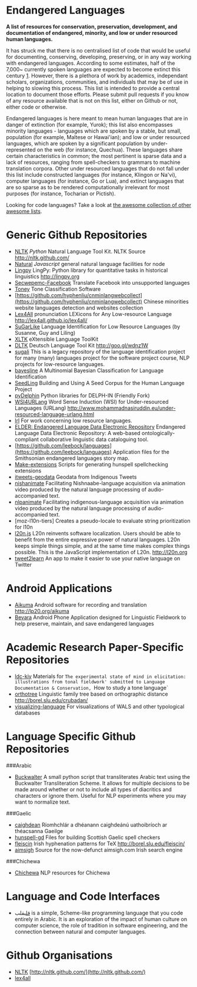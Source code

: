 Endangered Languages
====================

**A list of resources for conservation, preservation, development, and documentation of endangered, minority, and low or under resourced human languages.**

It has struck me that there is no centralised list of code that would be useful for documenting, conserving, developing, preserving, or in any way working with endangered languages. According to some estimates, half of the 7,000~ currently spoken languages are expected to become extinct this century [1](http://en.wikipedia.org/wiki/Language_preservation). However, there is a plethora of work by academics, independant scholars, organizations, communities, and individuals that may be of use in helping to slowing this process. This list is intended to provide a central location to document those efforts. Please submit pull requests if you know of any resource available that is not on this list, either on Github or not, either code or otherwise.

Endangered languages is here meant to mean human languages that are in danger of extinction (for example, Yurok); this list also encompasses minority languages - languages which are spoken by a stable, but small, population (for example, Maltese or Hawai'ian); and low or under resourced languages, which are spoken by a significant population by under-represented on the web (for instance, Quechua). These languages share certain characteristics in common; the most pertinent is sparse data and a lack of resources, ranging from spell-checkers to grammars to machine translation corpora. Other under resourced languages that do not fall under this list include constructed languages (for instance, Klingon or Na'vi), computer languages (for instance, Go or Lua), and extinct languages that are so sparse as to be rendered computationally irrelevant for most purposes (for instance, Tocharian or Pictish).   

Looking for code languages? Take a look at [the awesome collection of other awesome lists]([https://github.com/sindresorhus/awesome]).

# Generic Github Repositories

  * [NLTK](https://github.com/nltk/nltk) *Python* Natural Language Tool Kit. NLTK Source http://nltk.github.com/
  * [Natural](https://github.com/NaturalNode/natural) *Javascript* general natural language facilities for node
  * [Lingpy](https://github.com/lingpy/lingpy) LingPy: Python library for quantitative tasks in historical linguistics 
http://lingpy.org
  * [Secwepemc-Facebook](https://github.com/kscanne/secwepemc-facebook) Translate Facebook into unsupported languages
  * [Toney](https://github.com/langtech/toney) Tone Classification Software
  * [https://github.com/hyphenliu/cnminlangwebcollect](https://github.com/hyphenliu/cnminlangwebcollect) Chinese minorities website languages detection and websites collection
  * [Lex4All](https://github.com/lex4all/lex4all) pronunciation LEXicons for Any Low-resource Language http://lex4all.github.io/lex4all/
  * [SuGarLike](https://github.com/alvations/SuGarLike) Language Identification for Low Resource Languages (by Susanne, Guy and Liling)
  * [XLTK](https://github.com/alvations/XLTK) eXtensible Language ToolKit
  * [DLTK](https://github.com/alvations/DLTK) Deutsch Language Tool Kit http://goo.gl/wdnz1W 
  * [sugali](https://github.com/alvations/sugali) This is a legacy repository of the language identification project for many (many) languages project for the software project course, NLP projects for low-resource languages.
  * [bayesline](https://github.com/alvations/bayesline) A Multinomial Bayesian Classification for Language Identification
  * [SeedLing](https://github.com/alvations/SeedLing) Building and Using A Seed Corpus for the Human Language Project
  * [pyDelphin](https://github.com/goodmami/pydelphin) Python libraries for DELPH-IN (Friendly Fork)
  * [WSI4URLang](https://github.com/mohammadnasiruddin/WSI4URLang) Word Sense Induction (WSI) for Under-resourced Languages (URLang) http://www.mohammadnasiruddin.eu/under-resourced-language-urlang.html
  * [lrl](https://github.com/RichardLitt/lrl) For work concerning low resource languages.
  * [ELDER: Endangered Language Data Electronic Repository](https://github.com/elderonline/ELDER) Endangered Language Data Electronic Repository: A web-based ontologically-compliant collaborative linguistic data cataloguing tool.
  * [https://github.com/leebock/languages](https://github.com/leebock/languages) Application files for the Smithsonian endangered languages story map.
  * [Make-extensions](https://github.com/kscanne/make-extensions) Scripts for generating hunspell spellchecking extensions
  * [itweets-geodata](https://github.com/kscanne/itweets-geodata) Geodata from Indigenous Tweets
  * [nishanimate](https://github.com/jpmontano/nishanimate) Facilitating Nishnaabe-language acquisition via animation video produced by the natural language processing of audio-accompanied text.
  * [nlpanimate](https://github.com/jpmontano/nlpanimate) Facilitating indigenous-language acquisition via animation video produced by the natural language processing of audio-accompanied text.
  * [moz-l10n-tiers] Creates a pseudo-locale to evaluate string prioritization for l10n
  * [l20n.js](https://github.com/l20n/l20n.js) L20n reinvents software localization. Users should be able to benefit from the entire expressive power of natural languages. L20n keeps simple things simple, and at the same time makes complex things possible. This is the JavaScript implementation of L20n. http://l20n.org
  * [tweet2learn](https://github.com/kscanne/tweet2learn) An app to make it easier to use your native language on Twitter

# Android Applications

  * [Aikuma](https://github.com/langtech/aikuma) Android software for recording and translation http://lp20.org/aikuma
  * [Bevara](https://github.com/KentonMurray/bevara) Android Phone Application designed for Linguistic Fieldwork to help preserve, maintain, and save endangered languages

# Academic Research Paper-Specific Repositories

  * [ldc-kiy](https://github.com/krismyu/ldc-kiy) Materials for `The experimental state of mind in elicitation: illustrations from tonal fieldwork' submitted to Language Documentation & Conservation, `How to study a tone language`
  * [orthotree](https://github.com/kscanne/orthotree) Linguistic family tree based on orthographic distance 
http://borel.slu.edu/crubadan/
  * [visualizing-language](https://github.com/RichardLitt/visualizing-language) For visualizations of WALS and other typological databases

# Language Specific Github Repositories

###Arabic 
  * [Buckwalter](https://github.com/KentonMurray/Buckwalter) A small python script that transliterates Arabic text using the Buckwalter Transliteration Scheme. It allows for multiple decisions to be made around whether or not to include all types of diacritics and characters or ignore them. Useful for NLP experiments where you may want to normalize text.

###Gaelic
  * [caighdean](https://github.com/kscanne/caighdean) Ríomhchlár a dhéanann caighdeánú uathoibríoch ar théacsanna Gaeilge
  * [hunspell-gd](https://github.com/kscanne/hunspell-gd) Files for building Scottish Gaelic spell checkers
  * [fleiscin](https://github.com/kscanne/fleiscin) Irish hyphenation patterns for TeX http://borel.slu.edu/fleiscin/
  * [aimsigh](https://github.com/kscanne/aimsigh) Source for the now-defunct aimsigh.com Irish search engine

###Chichewa
  * [Chichewa](https://github.com/kscanne/chichewa) NLP resources for Chichewa
  

# Language and Code Interfaces 

 * [قلب](https://github.com/nasser/---)‫قلب‬ is a simple, Scheme-like programming language that you code entirely in Arabic. It is an exploration of the impact of human culture on computer science, the role of tradition in software engineering, and the connection between natural and computer languages.


# Github Organisations

 * [NLTK](https://github.com/nltk/nltk) [http://nltk.github.com/](http://nltk.github.com/)
 * [lex4all](https://github.com/lex4all)
